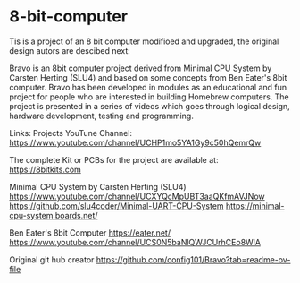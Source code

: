 # 8-bit-computer
Tis is a project of an 8 bit computer modifioed and upgraded, the original design autors are descibed  next:


Bravo is an 8bit computer project derived from Minimal CPU System by Carsten Herting (SLU4) and based on some concepts from Ben Eater's 8bit computer. Bravo has been developed in modules as an educational and fun project for people who are interested in building Homebrew computers. The project is presented in a series of videos which goes through logical design, hardware development, testing and programming.

Links: Projects YouTune Channel: https://www.youtube.com/channel/UCHP1mo5YA1Gy9c50hQemrQw

The complete Kit or PCBs for the project are available at: https://8bitkits.com

Minimal CPU System by Carsten Herting (SLU4) https://www.youtube.com/channel/UCXYQcMpUBT3aaQKfmAVJNow https://github.com/slu4coder/Minimal-UART-CPU-System https://minimal-cpu-system.boards.net/

Ben Eater's 8bit Computer https://eater.net/ https://www.youtube.com/channel/UCS0N5baNlQWJCUrhCEo8WlA

Original git hub creator https://github.com/config101/Bravo?tab=readme-ov-file


